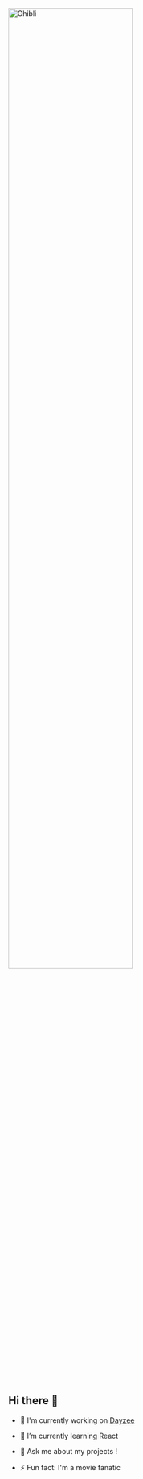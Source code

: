 
<img src=https://media2.giphy.com/media/v1.Y2lkPTc5MGI3NjExNzk5Ynp5ZHU3N2lnZm5uamU5aTJuOWllNnVqZ28wampnNmFrMGVvdSZlcD12MV9pbnRlcm5hbF9naWZfYnlfaWQmY3Q9Zw/K0yXL4cDnFrq0/giphy.gif alt="Ghibli" width="70%">



## Hi there 👋




- 🔭 I'm currently working on [Dayzee](https://github.com/05divya05/Dayzee.git)

- 🌱 I’m currently learning React

- 💬 Ask me about my projects !

- ⚡ Fun fact: I'm a movie fanatic 

